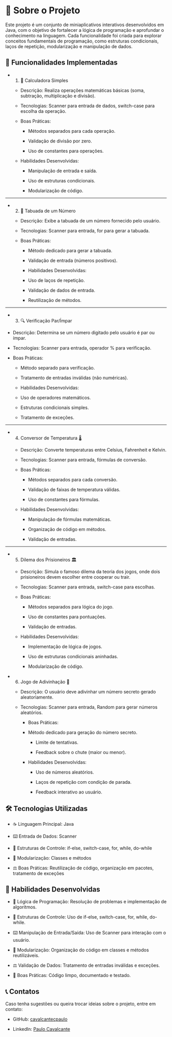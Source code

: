 # 🎯 Sobre o Projeto
Este projeto é um conjunto de miniaplicativos interativos desenvolvidos em Java, com o objetivo de fortalecer a lógica de programação e aprofundar o conhecimento na linguagem. Cada funcionalidade foi criada para explorar conceitos fundamentais de programação, como estruturas condicionais, laços de repetição, modularização e manipulação de dados.


## 🚀 Funcionalidades Implementadas
- 1. 🧮 Calculadora Simples 
   - Descrição: Realiza operações matemáticas básicas (soma, subtração, multiplicação e divisão).

    - Tecnologias: Scanner para entrada de dados, switch-case para escolha da operação.

    - Boas Práticas:

        - Métodos separados para cada operação.

        - Validação de divisão por zero.

        - Uso de constantes para operações.

  - Habilidades Desenvolvidas:

    - Manipulação de entrada e saída.

    - Uso de estruturas condicionais.

    - Modularização de código.

---
- 2. 🔢 Tabuada de um Número 
    - Descrição: Exibe a tabuada de um número fornecido pelo usuário.

    - Tecnologias: Scanner para entrada, for para gerar a tabuada.

    - Boas Práticas:

      - Método dedicado para gerar a tabuada.

      -  Validação de entrada (números positivos).

      -  Habilidades Desenvolvidas:

      -  Uso de laços de repetição.

      -  Validação de dados de entrada.

      -  Reutilização de métodos.
---
  - 3. 🔍 Verificação Par/Ímpar
   - Descrição: Determina se um número digitado pelo usuário é par ou ímpar.

   - Tecnologias: Scanner para entrada, operador % para verificação.

  - Boas Práticas:

    - Método separado para verificação.

    - Tratamento de entradas inválidas (não numéricas).

    -    Habilidades Desenvolvidas:

    -  Uso de operadores matemáticos.

    - Estruturas condicionais simples.

    - Tratamento de exceções.
---
- 4. Conversor de Temperatura 🌡️
   -  Descrição: Converte temperaturas entre Celsius, Fahrenheit e Kelvin.

   - Tecnologias: Scanner para entrada, fórmulas de conversão.

  - Boas Práticas:

       - Métodos separados para cada conversão.
    
       - Validação de faixas de temperatura válidas.

       - Uso de constantes para fórmulas.
    
  - Habilidades Desenvolvidas:

    - Manipulação de fórmulas matemáticas.

    - Organização de código em métodos.

    - Validação de entradas.
---
- 5. Dilema dos Prisioneiros 🏛️
    - Descrição: Simula o famoso dilema da teoria dos jogos, onde dois prisioneiros devem escolher entre cooperar ou trair.

    - Tecnologias: Scanner para entrada, switch-case para escolhas.

    - Boas Práticas:

        - Métodos separados para lógica do jogo.

        - Uso de constantes para pontuações.

        -  Validação de entradas.

    - Habilidades Desenvolvidas:

      - Implementação de lógica de jogos.

      - Uso de estruturas condicionais aninhadas.

      -  Modularização de código.

- 6. Jogo de Adivinhação 🎲
    - Descrição: O usuário deve adivinhar um número secreto gerado aleatoriamente.

    - Tecnologias: Scanner para entrada, Random para gerar números aleatórios.

      - Boas Práticas:

      - Método dedicado para geração do número secreto.

        - Limite de tentativas.

        - Feedback sobre o chute (maior ou menor).

      - Habilidades Desenvolvidas:

          - Uso de números aleatórios.

          - Laços de repetição com condição de parada.

          - Feedback interativo ao usuário.

## 🛠 Tecnologias Utilizadas
- ☕ Linguagem Principal: Java 

- ⌨️ Entrada de Dados: Scanner 

- 🔄 Estruturas de Controle: if-else, switch-case, for, while, do-while

- 🔧 Modularização: Classes e métodos 

- ⚖️ Boas Práticas: Reutilização de código, organização em pacotes, tratamento de exceções 

## 📌 Habilidades Desenvolvidas
- 🧠 Lógica de Programação: Resolução de problemas e implementação de algoritmos. 

- 🔄 Estruturas de Controle: Uso de if-else, switch-case, for, while, do-while. 

- ⌨️ Manipulação de Entrada/Saída: Uso de Scanner para interação com o usuário. 

- 🔧 Modularização: Organização do código em classes e métodos reutilizáveis. 

- ⚖️ Validação de Dados: Tratamento de entradas inválidas e exceções. 

- 📄 Boas Práticas: Código limpo, documentado e testado. 

## 📞 Contatos
Caso tenha sugestões ou queira trocar ideias sobre o projeto, entre em contato:

- GitHub: [cavalcantecpaulo](https://github.com/cavalcantecpaulo)

- LinkedIn: [Paulo Cavalcante](https://www.linkedin.com/in/paulocavalcantec/)

